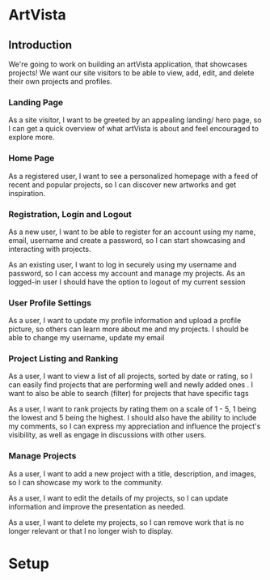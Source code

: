# ArtVista

## Introduction
We're going to work on building an artVista application, that showcases projects! We want our site visitors to be able to view, add, edit, and delete their own projects and profiles.

### Landing Page
As a site visitor, I want to be greeted by an appealing landing/ hero page, so I can get a quick overview of what artVista is about and feel encouraged to explore more.

### Home Page
As a registered user, I want to see a personalized homepage with a feed of recent and popular projects, so I can discover new artworks and get inspiration.

### Registration, Login and Logout
As a new user, I want to be able to register for an account using my name, email, username and create a password, so I can start showcasing and interacting with projects.

As an existing user, I want to log in securely using my username and password, so I can access my account and manage my projects.
As an logged-in user I should have the option to logout of my current session

### User Profile Settings
As a user, I want to update my profile information and upload a profile picture, so others can learn more about me and my projects. I should be able to change my username, update my email

### Project Listing and Ranking
As a user, I want to view a list of all projects, sorted by date or rating,  so I can easily find projects that are performing well and newly added ones . I want to also be able to search (filter) for projects that have specific tags

As a user, I want to rank projects by rating them on a scale of 1 - 5, 1 being the lowest and 5 being the highest. I should also have the ability to include my comments, so I can express my appreciation and influence the project's visibility, as well as engage in discussions with other users.

### Manage Projects
As a user, I want to add a new project with a title, description, and images, so I can showcase my work to the community.

As a user, I want to edit the details of my projects, so I can update information and improve the presentation as needed.

As a user, I want to delete my projects, so I can remove work that is no longer relevant or that I no longer wish to display.

# Setup
